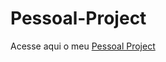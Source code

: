 # Pessoal-Project

Acesse aqui o meu <a href="https://vian-1.github.io/Pessoal-Project/">Pessoal Project</a>
 
